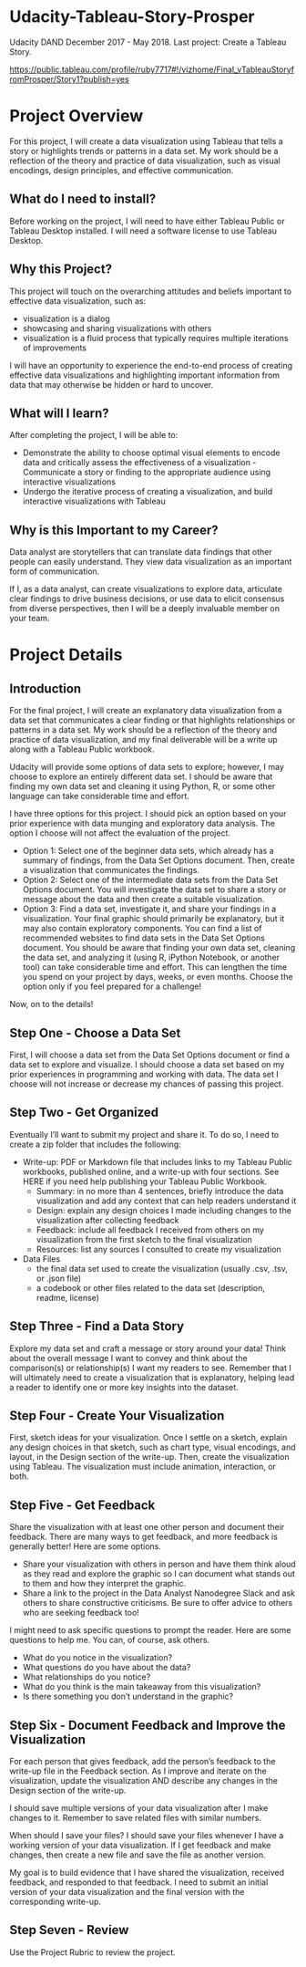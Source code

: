 # Udacity-Tableau-Story-Prosper
Udacity DAND December 2017 - May 2018. Last project: Create a Tableau Story. 

https://public.tableau.com/profile/ruby7717#!/vizhome/Final_vTableauStoryfromProsper/Story1?publish=yes

# Project Overview
For this project, I will create a data visualization using Tableau that tells a story or highlights trends or patterns in a data set. My work should be a reflection of the theory and practice of data visualization, such as visual encodings, design principles, and effective communication.

## What do I need to install?
Before working on the project, I will need to have either Tableau Public or Tableau Desktop installed. I will need a software license to use Tableau Desktop. 

## Why this Project?
This project will touch on the overarching attitudes and beliefs important to effective data visualization, such as:

- visualization is a dialog
- showcasing and sharing visualizations with others
- visualization is a fluid process that typically requires multiple iterations of improvements

I will have an opportunity to experience the end-to-end process of creating effective data visualizations and highlighting important information from data that may otherwise be hidden or hard to uncover.

## What will I learn?
After completing the project, I will be able to:

- Demonstrate the ability to choose optimal visual elements to encode data and critically assess the effectiveness of a visualization
-Communicate a story or finding to the appropriate audience using interactive visualizations
- Undergo the iterative process of creating a visualization, and build interactive visualizations with Tableau

## Why is this Important to my Career?
Data analyst are storytellers that can translate data findings that other people can easily understand. They view data visualization as an important form of communication.

If I, as a data analyst, can create visualizations to explore data, articulate clear findings to drive business decisions, or use data to elicit consensus from diverse perspectives, then I will be a deeply invaluable member on your team.

# Project Details
## Introduction
For the final project, I will create an explanatory data visualization from a data set that communicates a clear finding or that highlights relationships or patterns in a data set. My work should be a reflection of the theory and practice of data visualization, and my final deliverable will be a write up along with a Tableau Public workbook.

Udacity will provide some options of data sets to explore; however, I may choose to explore an entirely different data set. I should be aware that finding my own data set and cleaning it using Python, R, or some other language can take considerable time and effort. 

I have three options for this project. I should pick an option based on your prior experience with data munging and exploratory data analysis. The option I choose will not affect the evaluation of the project.

- Option 1: Select one of the beginner data sets, which already has a summary of findings, from the Data Set Options document. Then, create a visualization that communicates the findings.
- Option 2: Select one of the intermediate data sets from the Data Set Options document. You will investigate the data set to share a story or message about the data and then create a suitable visualization.
- Option 3: Find a data set, investigate it, and share your findings in a visualization. Your final graphic should primarily be explanatory, but it may also contain exploratory components. You can find a list of recommended websites to find data sets in the Data Set Options document. You should be aware that finding your own data set, cleaning the data set, and analyzing it (using R, iPython Notebook, or another tool) can take considerable time and effort. This can lengthen the time you spend on your project by days, weeks, or even months. Choose the option only if you feel prepared for a challenge!

Now, on to the details!

## Step One - Choose a Data Set
First, I will choose a data set from the Data Set Options document or find a data set to explore and visualize. I should choose a data set based on my prior experiences in programming and working with data. The data set I choose will not increase or decrease my chances of passing this project.

## Step Two - Get Organized
Eventually I’ll want to submit my project and share it. To do so, I need to create a zip folder that includes the following:

- Write-up: PDF or Markdown file that includes links to my Tableau Public workbooks, published online, and a write-up with four sections. See HERE if you need help publishing your Tableau Public Workbook.
  - Summary: in no more than 4 sentences, briefly introduce the data visualization and add any context that can help readers understand it
  - Design: explain any design choices I made including changes to the visualization after collecting feedback
  - Feedback: include all feedback I received from others on my visualization from the first sketch to the final visualization
  - Resources: list any sources I consulted to create my visualization
- Data Files
  - the final data set used to create the visualization (usually .csv, .tsv, or .json file)
  - a codebook or other files related to the data set (description, readme, license)

## Step Three - Find a Data Story
Explore my data set and craft a message or story around your data! Think about the overall message I want to convey and think about the comparison(s) or relationship(s) I want my readers to see. Remember that I will ultimately need to create a visualization that is explanatory, helping lead a reader to identify one or more key insights into the dataset. 

## Step Four - Create Your Visualization
First, sketch ideas for your visualization. Once I settle on a sketch, explain any design choices in that sketch, such as chart type, visual encodings, and layout, in the Design section of the write-up. Then, create the visualization using Tableau. The visualization must include animation, interaction, or both. 

## Step Five - Get Feedback
Share the visualization with at least one other person and document their feedback. There are many ways to get feedback, and more feedback is generally better! Here are some options.

- Share your visualization with others in person and have them think aloud as they read and explore the graphic so I can document what stands out to them and how they interpret the graphic.
- Share a link to the project in the Data Analyst Nanodegree Slack and ask others to share constructive criticisms. Be sure to offer advice to others who are seeking feedback too!

I might need to ask specific questions to prompt the reader. Here are some questions to help me. You can, of course, ask others.

- What do you notice in the visualization?
- What questions do you have about the data?
- What relationships do you notice?
- What do you think is the main takeaway from this visualization?
- Is there something you don’t understand in the graphic?

## Step Six - Document Feedback and Improve the Visualization
For each person that gives feedback, add the person’s feedback to the write-up file in the Feedback section. As I improve and iterate on the visualization, update the visualization AND describe any changes in the Design section of the write-up.

I should save multiple versions of your data visualization after I make changes to it. Remember to save related files with similar numbers.

When should I save your files? I should save your files whenever I have a working version of your data visualization. If I get feedback and make changes, then create a new file and save the file as another version.

My goal is to build evidence that I have shared the visualization, received feedback, and responded to that feedback. I need to submit an initial version of your data visualization and the final version with the corresponding write-up.

## Step Seven - Review
Use the Project Rubric to review the project.
